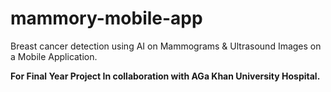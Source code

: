 # mammory-mobile-app

Breast cancer detection using AI on Mammograms &amp; Ultrasound Images on a Mobile Application.

**For Final Year Project In collaboration with AGa Khan University Hospital.**
